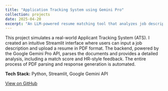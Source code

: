 ```yaml
---
title: "Application Tracking System using Gemini Pro"
collection: projects
date: 2025-04-20
excerpt: "An LLM-powered resume matching tool that analyzes job descriptions and resumes using Google's Gemini API to generate match percentages and tailored HR-style feedback."
---
```

This project simulates a real-world Applicant Tracking System (ATS). I created an intuitive Streamlit interface where users can input a job description and upload a resume in PDF format. The backend, powered by the Google Gemini Pro API, parses the documents and provides a detailed analysis, including a match score and HR-style feedback. The entire process of PDF parsing and response generation is automated.

**Tech Stack:** Python, Streamlit, Google Gemini API

<a href="https://github.com/SurajK-14/Application-Tracking-System-with-Gemini" class="btn btn--inverse">View on GitHub</a>
